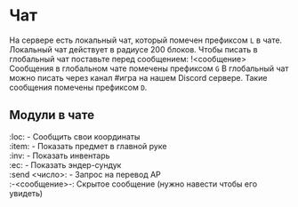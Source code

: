 # Чат

На сервере есть локальный чат, который помечен префиксом `L` в чате. Локальный чат действует в радиусе 200 блоков. Чтобы писать в глобальный чат поставьте перед сообщением: !<сообщение> Сообщения в глобальном чате помечены префиксом `G` В глобальный чат можно писать через канал #игра на нашем Discord cервере. Такие сообщения помечены префиксом `D`.

## Модули в чате
:loc: - Сообщить свои координаты\
:item: - Показать предмет в главной руке\
:inv: - Показать инвентарь\
:ec: - Показать эндер-сундук\
:send <число>: - Запрос на перевод АР\
:-<сообщение>-: Скрытое сообщение (нужно навести чтобы его увидеть)

